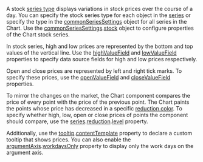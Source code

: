 A stock [series type](/Documentation/ApiReference/UI_Components/dxChart/Configuration/series/#type) displays variations in stock prices over the course of a day. You can specify the stock series type for each object in the [series](/Documentation/ApiReference/UI_Components/dxChart/Configuration/series/) or specify the type in the [commonSeriesSettings](/Documentation/ApiReference/UI_Components/dxChart/Configuration/commonSeriesSettings/) object for all series in the Chart. Use the [commonSeriesSettings](/Documentation/ApiReference/UI_Components/dxChart/Configuration/commonSeriesSettings/).[stock](/Documentation/ApiReference/UI_Components/dxChart/Series_Types/StockSeries/) object to configure properties of the Chart stock series.

In stock series, high and low prices are represented by the bottom and top values of the vertical line. Use the [highValueField](/Documentation/ApiReference/UI_Components/dxChart/Configuration/series/#highValueField) and [lowValueField](/Documentation/ApiReference/UI_Components/dxChart/Configuration/series/#lowValueField) properties to specify data source fields for high and low prices respectively.

Open and close prices are represented by left and right tick marks. To specify these prices, use the [openValueField](/Documentation/ApiReference/UI_Components/dxChart/Configuration/series/#openValueField) and [closeValueField](/Documentation/ApiReference/UI_Components/dxChart/Configuration/series/#closeValueField) properties.

To mirror the changes on the market, the Chart component compares the price of every point with the price of the previous point. The Chart paints the points whose price has decreased in a specific [reduction color](/Documentation/ApiReference/UI_Components/dxChart/Configuration/series/reduction/#color). To specify whether high, low, open or close prices of points the component should compare, use the [series](/Documentation/ApiReference/UI_Components/dxChart/Configuration/series/).[reduction](/Documentation/ApiReference/UI_Components/dxChart/Configuration/series/reduction/).[level](/Documentation/ApiReference/UI_Components/dxChart/Configuration/series/reduction/#level) property.

Additionally, use the [tooltip](/Documentation/ApiReference/UI_Components/dxChart/Configuration/tooltip/).[contentTemplate](/Documentation/ApiReference/UI_Components/dxChart/Configuration/tooltip/#contentTemplate) property to declare a custom tooltip that shows prices. You can also enable the [argumentAxis](/Documentation/ApiReference/UI_Components/dxChart/Configuration/argumentAxis/).[workdaysOnly](/Documentation/ApiReference/UI_Components/dxChart/Configuration/argumentAxis/#workdaysOnly) property to display only the work days on the argument axis.

